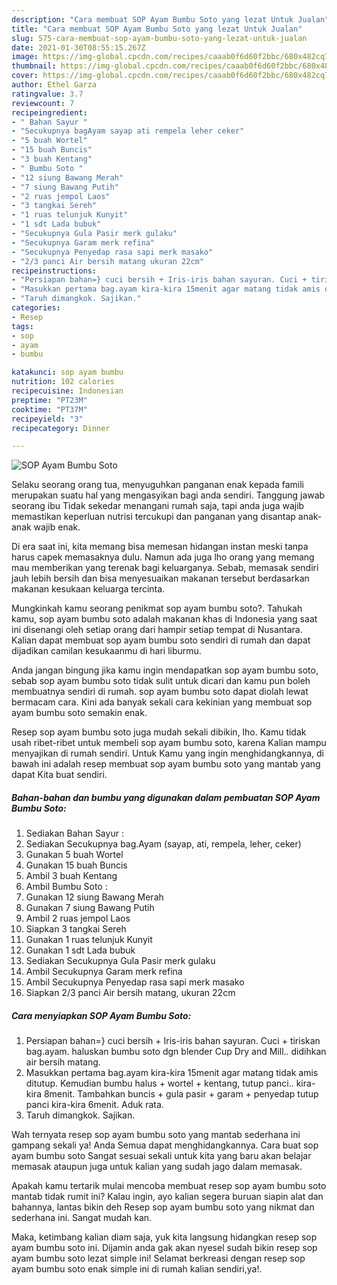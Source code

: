 ```yaml
---
description: "Cara membuat SOP Ayam Bumbu Soto yang lezat Untuk Jualan"
title: "Cara membuat SOP Ayam Bumbu Soto yang lezat Untuk Jualan"
slug: 575-cara-membuat-sop-ayam-bumbu-soto-yang-lezat-untuk-jualan
date: 2021-01-30T08:55:15.267Z
image: https://img-global.cpcdn.com/recipes/caaab0f6d60f2bbc/680x482cq70/sop-ayam-bumbu-soto-foto-resep-utama.jpg
thumbnail: https://img-global.cpcdn.com/recipes/caaab0f6d60f2bbc/680x482cq70/sop-ayam-bumbu-soto-foto-resep-utama.jpg
cover: https://img-global.cpcdn.com/recipes/caaab0f6d60f2bbc/680x482cq70/sop-ayam-bumbu-soto-foto-resep-utama.jpg
author: Ethel Garza
ratingvalue: 3.7
reviewcount: 7
recipeingredient:
- " Bahan Sayur "
- "Secukupnya bagAyam sayap ati rempela leher ceker"
- "5 buah Wortel"
- "15 buah Buncis"
- "3 buah Kentang"
- " Bumbu Soto "
- "12 siung Bawang Merah"
- "7 siung Bawang Putih"
- "2 ruas jempol Laos"
- "3 tangkai Sereh"
- "1 ruas telunjuk Kunyit"
- "1 sdt Lada bubuk"
- "Secukupnya Gula Pasir merk gulaku"
- "Secukupnya Garam merk refina"
- "Secukupnya Penyedap rasa sapi merk masako"
- "2/3 panci Air bersih matang ukuran 22cm"
recipeinstructions:
- "Persiapan bahan=} cuci bersih + Iris-iris bahan sayuran. Cuci + tiriskan bag.ayam. haluskan bumbu soto dgn blender Cup Dry and Mill.. didihkan air bersih matang."
- "Masukkan pertama bag.ayam kira-kira 15menit agar matang tidak amis ditutup. Kemudian bumbu halus + wortel + kentang, tutup panci.. kira-kira 8menit. Tambahkan buncis + gula pasir + garam + penyedap tutup panci kira-kira 6menit. Aduk rata."
- "Taruh dimangkok. Sajikan."
categories:
- Resep
tags:
- sop
- ayam
- bumbu

katakunci: sop ayam bumbu 
nutrition: 102 calories
recipecuisine: Indonesian
preptime: "PT23M"
cooktime: "PT37M"
recipeyield: "3"
recipecategory: Dinner

---
```



![SOP Ayam Bumbu Soto](https://img-global.cpcdn.com/recipes/caaab0f6d60f2bbc/680x482cq70/sop-ayam-bumbu-soto-foto-resep-utama.jpg)

Selaku seorang orang tua, menyuguhkan panganan enak kepada famili merupakan suatu hal yang mengasyikan bagi anda sendiri. Tanggung jawab seorang ibu Tidak sekedar menangani rumah saja, tapi anda juga wajib memastikan keperluan nutrisi tercukupi dan panganan yang disantap anak-anak wajib enak.

Di era  saat ini, kita memang bisa memesan hidangan instan meski tanpa harus capek memasaknya dulu. Namun ada juga lho orang yang memang mau memberikan yang terenak bagi keluarganya. Sebab, memasak sendiri jauh lebih bersih dan bisa menyesuaikan makanan tersebut berdasarkan makanan kesukaan keluarga tercinta. 



Mungkinkah kamu seorang penikmat sop ayam bumbu soto?. Tahukah kamu, sop ayam bumbu soto adalah makanan khas di Indonesia yang saat ini disenangi oleh setiap orang dari hampir setiap tempat di Nusantara. Kalian dapat membuat sop ayam bumbu soto sendiri di rumah dan dapat dijadikan camilan kesukaanmu di hari liburmu.

Anda jangan bingung jika kamu ingin mendapatkan sop ayam bumbu soto, sebab sop ayam bumbu soto tidak sulit untuk dicari dan kamu pun boleh membuatnya sendiri di rumah. sop ayam bumbu soto dapat diolah lewat bermacam cara. Kini ada banyak sekali cara kekinian yang membuat sop ayam bumbu soto semakin enak.

Resep sop ayam bumbu soto juga mudah sekali dibikin, lho. Kamu tidak usah ribet-ribet untuk membeli sop ayam bumbu soto, karena Kalian mampu menyajikan di rumah sendiri. Untuk Kamu yang ingin menghidangkannya, di bawah ini adalah resep membuat sop ayam bumbu soto yang mantab yang dapat Kita buat sendiri.

<!--inarticleads1-->

##### Bahan-bahan dan bumbu yang digunakan dalam pembuatan SOP Ayam Bumbu Soto:

1. Sediakan  Bahan Sayur :
1. Sediakan Secukupnya bag.Ayam (sayap, ati, rempela, leher, ceker)
1. Gunakan 5 buah Wortel
1. Gunakan 15 buah Buncis
1. Ambil 3 buah Kentang
1. Ambil  Bumbu Soto :
1. Gunakan 12 siung Bawang Merah
1. Gunakan 7 siung Bawang Putih
1. Ambil 2 ruas jempol Laos
1. Siapkan 3 tangkai Sereh
1. Gunakan 1 ruas telunjuk Kunyit
1. Gunakan 1 sdt Lada bubuk
1. Sediakan Secukupnya Gula Pasir merk gulaku
1. Ambil Secukupnya Garam merk refina
1. Ambil Secukupnya Penyedap rasa sapi merk masako
1. Siapkan 2/3 panci Air bersih matang, ukuran 22cm




<!--inarticleads2-->

##### Cara menyiapkan SOP Ayam Bumbu Soto:

1. Persiapan bahan=} cuci bersih + Iris-iris bahan sayuran. Cuci + tiriskan bag.ayam. haluskan bumbu soto dgn blender Cup Dry and Mill.. didihkan air bersih matang.
1. Masukkan pertama bag.ayam kira-kira 15menit agar matang tidak amis ditutup. Kemudian bumbu halus + wortel + kentang, tutup panci.. kira-kira 8menit. Tambahkan buncis + gula pasir + garam + penyedap tutup panci kira-kira 6menit. Aduk rata.
1. Taruh dimangkok. Sajikan.




Wah ternyata resep sop ayam bumbu soto yang mantab sederhana ini gampang sekali ya! Anda Semua dapat menghidangkannya. Cara buat sop ayam bumbu soto Sangat sesuai sekali untuk kita yang baru akan belajar memasak ataupun juga untuk kalian yang sudah jago dalam memasak.

Apakah kamu tertarik mulai mencoba membuat resep sop ayam bumbu soto mantab tidak rumit ini? Kalau ingin, ayo kalian segera buruan siapin alat dan bahannya, lantas bikin deh Resep sop ayam bumbu soto yang nikmat dan sederhana ini. Sangat mudah kan. 

Maka, ketimbang kalian diam saja, yuk kita langsung hidangkan resep sop ayam bumbu soto ini. Dijamin anda gak akan nyesel sudah bikin resep sop ayam bumbu soto lezat simple ini! Selamat berkreasi dengan resep sop ayam bumbu soto enak simple ini di rumah kalian sendiri,ya!.

